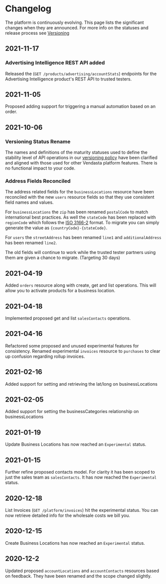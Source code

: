 # Changelog

The platform is continuously evolving. This page lists the significant changes when they are announced. For more info on the statuses and release process see [Versioning](./Versioning.md)

## 2021-11-17
### Advertising Intelligence REST API added
Released the (`GET /products/advertising/accountStats`) endpoints for the Advertising Intelligence product's REST API to trusted testers.


## 2021-11-05
Proposed adding support for triggering a manual automation based on an order. 

## 2021-10-06
### Versioning Status Rename
The names and definitions of the maturity statuses used to define the stability level of API operations in our 
[versioning policy](Versioning.md) have been clarified and aligned with those used for other Vendasta platform features.
There is no functional impact to your code.

### Address Fields Reconciled
The address related fields for the `businessLocations` resource have been reconciled with the new `users` resource 
fields so that they use consistent field names and values.

For `businessLocations` the `zip` has been renamed `postalCode` to match international best practices.
As well the `stateCode` has been replaced with `regionCode` which follows the [ISO 3166-2](https://en.wikipedia.org/wiki/ISO_3166-2) format.
To migrate you can simply generate the value as `{countryCode}-{stateCode}`.

For `users` the `streetAddress` has been renamed `line1` and `additionalAddress` has been renamed `line2`.

The old fields will continue to work while the trusted tester partners using them are given a chance to migrate. (Targeting 30 days)

## 2021-04-19
Added `orders` resource along with create, get and list operations. This will allow you to activate products for a business location.  

## 2021-04-18
Implemented proposed get and list `salesContacts` operations.

## 2021-04-16
Refactored some proposed and unused experimental features for consistency. 
Renamed experimental `invoices` resource to `purchases` to clear up confusion regarding rollup invoices. 

## 2021-02-16
Added support for setting and retrieving the lat/long on businessLocations

## 2021-02-05
Added support for setting the businessCategories relationship on businessLocations

## 2021-01-19
Update Business Locations has now reached an `Experimental` status.

## 2021-01-15
Further refine proposed contacts model. For clarity it has been scoped to just the sales team as `salesContacts`. It has now reached the `Experimental` status.

## 2020-12-18
List Invoices (`GET /platform/invoices`) hit the experimental status. You can now retrieve detailed info for the wholesale costs we bill you.

## 2020-12-15
Create Business Locations has now reached an `Experimental` status.

## 2020-12-2
Updated proposed `accountLocations` and `accountContacts` resources based on feedback. They have been renamed and
the scope changed slightly.
